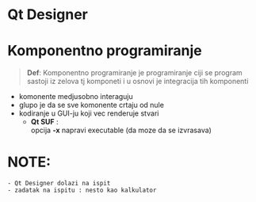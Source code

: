 # Qt Designer
# Komponentno programiranje
>**Def**: Komponentno programiranje je programiranje ciji se program sastoji iz zelova
> tj komponeti i u osnovi je integracija tih komponenti
 

- komonente medjusobno interaguju
- glupo je da se sve komonente crtaju od nule
- kodiranje u GUI-ju koji vec renderuje stvari
	- **Qt SUF** :  
		opcija **-x** napravi executable (da moze da se izvrasava)

# NOTE:
	- Qt Designer dolazi na ispit
	- zadatak na ispitu : nesto kao kalkulator
